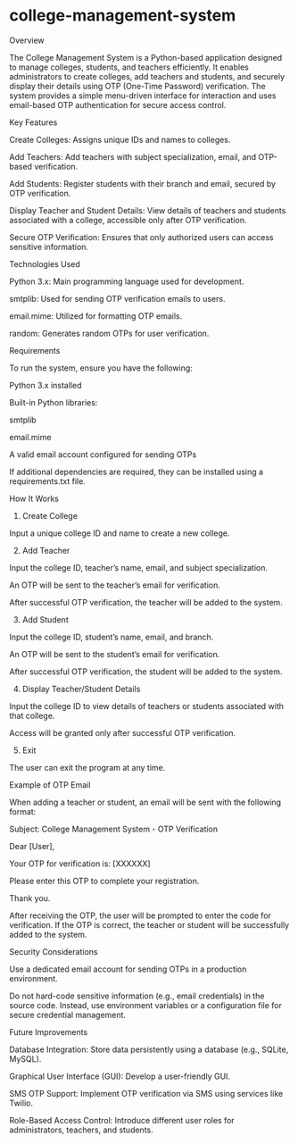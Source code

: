 # college-management-system
Overview

The College Management System is a Python-based application designed to manage colleges, students, and teachers efficiently. It enables administrators to create colleges, add teachers and students, and securely display their details using OTP (One-Time Password) verification. The system provides a simple menu-driven interface for interaction and uses email-based OTP authentication for secure access control.

Key Features

Create Colleges: Assigns unique IDs and names to colleges.

Add Teachers: Add teachers with subject specialization, email, and OTP-based verification.

Add Students: Register students with their branch and email, secured by OTP verification.

Display Teacher and Student Details: View details of teachers and students associated with a college, accessible only after OTP verification.

Secure OTP Verification: Ensures that only authorized users can access sensitive information.

Technologies Used

Python 3.x: Main programming language used for development.

smtplib: Used for sending OTP verification emails to users.

email.mime: Utilized for formatting OTP emails.

random: Generates random OTPs for user verification.

Requirements

To run the system, ensure you have the following:

Python 3.x installed

Built-in Python libraries:

smtplib

email.mime

A valid email account configured for sending OTPs

If additional dependencies are required, they can be installed using a requirements.txt file.

How It Works

1. Create College

Input a unique college ID and name to create a new college.

2. Add Teacher

Input the college ID, teacher’s name, email, and subject specialization.

An OTP will be sent to the teacher’s email for verification.

After successful OTP verification, the teacher will be added to the system.

3. Add Student

Input the college ID, student’s name, email, and branch.

An OTP will be sent to the student’s email for verification.

After successful OTP verification, the student will be added to the system.

4. Display Teacher/Student Details

Input the college ID to view details of teachers or students associated with that college.

Access will be granted only after successful OTP verification.

5. Exit

The user can exit the program at any time.

Example of OTP Email

When adding a teacher or student, an email will be sent with the following format:

Subject: College Management System - OTP Verification

Dear [User],

Your OTP for verification is: [XXXXXX]

Please enter this OTP to complete your registration.

Thank you.

After receiving the OTP, the user will be prompted to enter the code for verification. If the OTP is correct, the teacher or student will be successfully added to the system.

Security Considerations

Use a dedicated email account for sending OTPs in a production environment.

Do not hard-code sensitive information (e.g., email credentials) in the source code. Instead, use environment variables or a configuration file for secure credential management.

Future Improvements

Database Integration: Store data persistently using a database (e.g., SQLite, MySQL).

Graphical User Interface (GUI): Develop a user-friendly GUI.

SMS OTP Support: Implement OTP verification via SMS using services like Twilio.

Role-Based Access Control: Introduce different user roles for administrators, teachers, and students.
